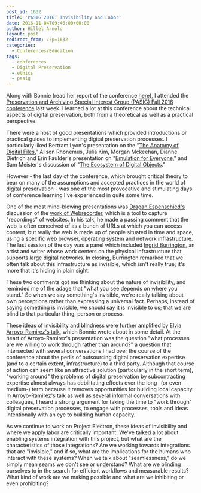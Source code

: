 ```yaml
---
post_id: 1632
title: 'PASIG 2016: Invisibility and Labor'
date: 2016-11-04T09:46:00+00:00
author: Hillel Arnold
layout: post
redirect_from: /?p=1632
categories:
  - Conferences/Education
tags:
  - conferences
  - Digital Preservation
  - ethics
  - pasig
---
```

Along with Bonnie (read her report of the conference [here](/pasig-2016)), I attended the [Preservation and Archiving Special Interest Group (PASIG) Fall 2016 conference](http://www.pasignyc.org/) last week. I learned a lot at this conference about the technical aspects of digital preservation, both from a theoretical as well as a practical perspective.

There were a host of good presentations which provided introductions or practical guides to implementing digital preservation processes. I particularly liked Bertram Lyon's presentation on the "[The Anatomy of Digital Files](https://figshare.com/articles/The_Anatomy_of_Digital_Files/4141674)," Alison Rhonemus, Julia Kim, Morgan Mckeehan, Dianne Dietrich and Erin Faulder's presentation on "[Emulation for Everyone](https://figshare.com/articles/How_to_Party_Like_It_s_1999_Emulation_for_Everyone/4141701)," and Sam Meister's discussion of "[The Ecosystem of Digital Objects](https://figshare.com/articles/The_Ecosystem_of_Digital_Objects/4141680)."

However - the last day of the conference, which brought critical theory to bear on many of the assumptions and accepted practices in the world of digital preservation - was one of the most provocative and stimulating days of conference learning I've experienced in quite some time.

One of the most mind-blowing presentations was [Dragan Espenschied's](https://en.wikipedia.org/wiki/Dragan_Espenschied) discussion of the [work of Webrecorder](https://figshare.com/articles/Symmetrical_Archiving_with_Webrecorder/4141590), which is a tool to capture "recordings" of websites. In his talk, he made a passing comment that the web is often conceived of as a bunch of URLs at which you can access content, but really the web is made up of people situated in time and space, using a specific web browser, operating system and network infrastructure. The last session of the day was a panel which included [Ingrid Burrington](http://lifewinning.com/), an artist and writer whose work centers on the physical infrastructure that supports large digital networks. In closing, Burrington remarked that we often talk about this infrastructure as invisible, which isn't really true; it's more that it's hiding in plain sight.

These two comments got me thinking about the nature of invisibility, and reminded me of the adage that "what you see depends on where you stand." So when we say something's invisible, we're really talking about own perceptions rather than expressing a universal fact. Perhaps, instead of saying something is invisible, we should say it is invisible to us; that we are blind to that particular thing, person or process.

These ideas of invisibility and blindness were further amplified by [Elvia Arroyo-Ramirez's talk](https://medium.com/on-archivy/invisible-defaults-and-perceived-limitations-processing-the-juan-gelman-files-4187fdd36759), which Bonnie wrote about in some detail. At the heart of Arroyo-Ramirez's presentation was the question "what processes are we willing to work through rather than around?" a question that intersected with several conversations I had over the course of the conference about the perils of outsourcing digital preservation expertise (and to a certain extent, infrastructure) to a third party. Although that course of action can seem like an attractive solution (particularly in the short term), "working around" the problems of digital preservation by subcontracting expertise almost always has debilitating effects over the long- (or even medium-) term because it removes opportunities for building local capacity. In Arroyo-Ramirez's talk as well as several informal conversations with colleagues, I heard a strong argument for taking the time to "work through" digital preservation processes, to engage with processes, tools and ideas intentionally with an eye to building human capacity.

As we continue to work on Project Electron, these ideas of invisibility and where we apply labor are critically important. We've talked a lot about enabling systems integration with this project, but what are the characteristics of those integrations? Are we working towards integrations that are "invisible," and if so, what are the implications for the humans who interact with these systems? When we talk about "seamlessness," do we simply mean seams we don't see or understand? What are we blinding ourselves to in the search for efficient workflows and measurable results? What kind of work are we making possible and what are we inhibiting or even prohibiting?
